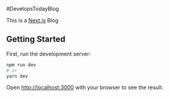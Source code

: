 #DevelopsTodayBlog

This is a [Next.js](https://nextjs.org/) Blog

## Getting Started

First, run the development server:

```bash
npm run dev
# or
yarn dev
```

Open [http://localhost:3000](http://localhost:3000) with your browser to see the result.


